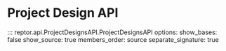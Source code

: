 # Project Design API
::: reptor.api.ProjectDesignsAPI.ProjectDesignsAPI
    options:
        show_bases: false
        show_source: true
        members_order: source
        separate_signature: true

